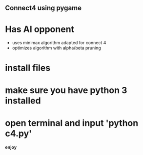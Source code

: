 ## Connect4 using pygame
# Has AI opponent
- uses minimax algorithm adapted for connect 4
- optimizes algorithm with alpha/beta pruning

# install files
# make sure you have python 3 installed
# open terminal and input 'python c4.py'
#### enjoy
